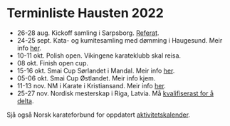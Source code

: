 # Terminliste Hausten 2022

  
- 26-28 aug. Kickoff samling i Sarpsborg. [Referat](https://www.karateforbundet.no/l/stor-suksess-pa-apen-kickoff-samling/).
- 24-25 sept. Kata- og kumitesamling med dømming i Haugesund. Meir info [her](https://www.karateforbundet.no/l/velkommen-til-kata-og-kumite-samling-med-domming-i-haugesund/).
- 10-11 okt. Polish open. Vikingene karateklubb skal reisa.
- 08 okt. Finish open cup. 
- 15-16 okt. Smai Cup Sørlandet i Mandal. Meir info [her](https://www.karateforbundet.no/l/velkommen-til-smai-cup-i-mandal-15-oktober-2022/).
- 05-06 okt. Smai Cup Østlandet. Meir info kjem.
- 11-13 nov. NM i Karate i Kristiansand. Meir info [her](https://www.karateforbundet.no/l/nm-i-karate-11-13-november-2022-i-kristiansand/).
- 25-27 nov. Nordisk mesterskap i Riga, Latvia. Må [kvalifiserast for å delta](https://www.karateforbundet.no/informasjon-landslag/).

Sjå også Norsk karateforbund for oppdatert [aktivitetskalender](https://www.karateforbundet.no/aktivitetskalender/).
